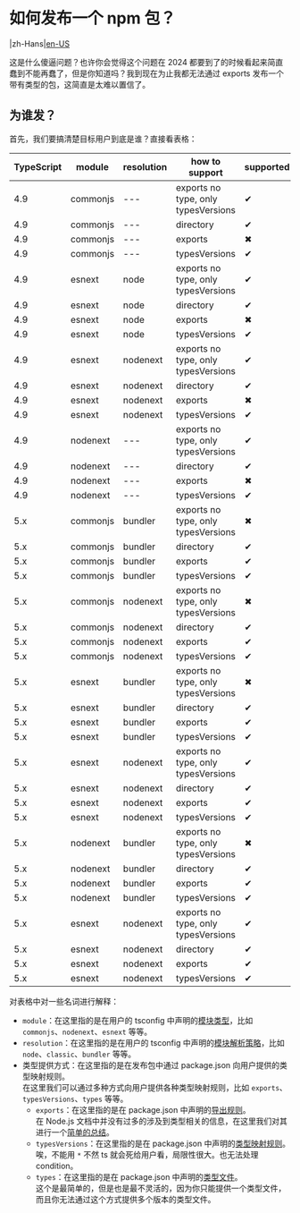 # 如何发布一个 npm 包？

|zh-Hans|[en-US](./README.md)

这是什么傻逼问题？也许你会觉得这个问题在 2024 都要到了的时候看起来简直蠢到不能再蠢了，但是你知道吗？我到现在为止我都无法通过 exports 发布一个带有类型的包，这简直是太难以置信了。

## 为谁发？

首先，我们要搞清楚目标用户到底是谁？直接看表格：

| TypeScript | module   | resolution | how to support                      | supported |
|------------|----------|------------|-------------------------------------|-----------|
| 4.9        | commonjs | ---        | exports no type, only typesVersions | ✔︎        |
| 4.9        | commonjs | ---        | directory                           | ✔︎        |
| 4.9        | commonjs | ---        | exports                             | ✖︎        |
| 4.9        | commonjs | ---        | typesVersions                       | ✔︎        |
| 4.9        | esnext   | node       | exports no type, only typesVersions | ✔︎        |
| 4.9        | esnext   | node       | directory                           | ✔︎        |
| 4.9        | esnext   | node       | exports                             | ✖︎        |
| 4.9        | esnext   | node       | typesVersions                       | ✔︎        |
| 4.9        | esnext   | nodenext   | exports no type, only typesVersions | ✔︎        |
| 4.9        | esnext   | nodenext   | directory                           | ✔︎        |
| 4.9        | esnext   | nodenext   | exports                             | ✖︎        |
| 4.9        | esnext   | nodenext   | typesVersions                       | ✔︎        |
| 4.9        | nodenext | ---        | exports no type, only typesVersions | ✔︎        |
| 4.9        | nodenext | ---        | directory                           | ✔︎        |
| 4.9        | nodenext | ---        | exports                             | ✖︎        |
| 4.9        | nodenext | ---        | typesVersions                       | ✔︎        |
| 5.x        | commonjs | bundler    | exports no type, only typesVersions | ✖︎        |
| 5.x        | commonjs | bundler    | directory                           | ✔︎        |
| 5.x        | commonjs | bundler    | exports                             | ✔︎        |
| 5.x        | commonjs | bundler    | typesVersions                       | ✔︎        |
| 5.x        | commonjs | nodenext   | exports no type, only typesVersions | ✖︎        |
| 5.x        | commonjs | nodenext   | directory                           | ✔︎        |
| 5.x        | commonjs | nodenext   | exports                             | ✔︎        |
| 5.x        | commonjs | nodenext   | typesVersions                       | ✔︎        |
| 5.x        | esnext   | bundler    | exports no type, only typesVersions | ✖︎        |
| 5.x        | esnext   | bundler    | directory                           | ✔︎        |
| 5.x        | esnext   | bundler    | exports                             | ✔︎        |
| 5.x        | esnext   | bundler    | typesVersions                       | ✔︎        |
| 5.x        | esnext   | nodenext   | exports no type, only typesVersions | ✔︎        |
| 5.x        | esnext   | nodenext   | directory                           | ✔︎        |
| 5.x        | esnext   | nodenext   | exports                             | ✔︎        |
| 5.x        | esnext   | nodenext   | typesVersions                       | ✔︎        |
| 5.x        | nodenext | bundler    | exports no type, only typesVersions | ✖︎        |
| 5.x        | nodenext | bundler    | directory                           | ✔︎        |
| 5.x        | nodenext | bundler    | exports                             | ✔︎        |
| 5.x        | nodenext | bundler    | typesVersions                       | ✔︎        |
| 5.x        | esnext   | nodenext   | exports no type, only typesVersions | ✔︎        |
| 5.x        | esnext   | nodenext   | directory                           | ✔︎        |
| 5.x        | esnext   | nodenext   | exports                             | ✔︎        |
| 5.x        | esnext   | nodenext   | typesVersions                       | ✔︎        |

对表格中对一些名词进行解释：

- `module`：在这里指的是在用户的 tsconfig 中声明的[模块类型](https://www.typescriptlang.org/tsconfig#module)，比如 `commonjs`、`nodenext`、`esnext` 等等。
- `resolution`：在这里指的是在用户的 tsconfig 中声明的[模块解析策略](https://www.typescriptlang.org/tsconfig#moduleResolution)，比如 `node`、`classic`、`bundler` 等等。
- 类型提供方式：在这里指的是在发布包中通过 package.json 向用户提供的类型映射规则。\
  在这里我们可以通过多种方式向用户提供各种类型映射规则，比如 `exports`、`typesVersions`、`types` 等等。
  - `exports`：在这里指的是在 package.json 中声明的[导出规则](https://nodejs.org/api/packages.html#exports-sugar)。\
    在 Node.js 文档中并没有过多的涉及到类型相关的信息，在这里我们对其进行一个[简单的总结](#TODO)。
  - `typesVersions`：在这里指的是在 package.json 中声明的[类型映射规则](https://www.typescriptlang.org/docs/handbook/declaration-files/publishing.html#version-selection)。\
    唉，不能用 `*` 不然 ts 就会死给用户看，局限性很大。也无法处理 condition。
  - `types`：在这里指的是在 package.json 中声明的[类型文件](https://www.typescriptlang.org/docs/handbook/declaration-files/publishing.html#including-declarations-in-your-npm-package)。\
    这个是最简单的，但是也是最不灵活的，因为你只能提供一个类型文件，而且你无法通过这个方式提供多个版本的类型文件。
